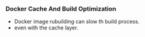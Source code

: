 ### Docker Cache And Build Optimization
- Docker image rubuilding can slow th build process. 
- even with the cache layer.